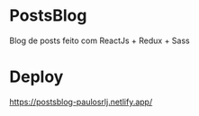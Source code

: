 # PostsBlog
Blog de posts feito com ReactJs + Redux + Sass

# Deploy
https://postsblog-paulosrlj.netlify.app/

